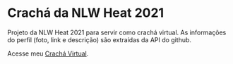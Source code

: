 # Crachá da NLW Heat 2021

Projeto da NLW Heat 2021 para servir como crachá virtual. As informações do perfil (foto, link e descrição) são extraídas da API do github.

Acesse meu [Crachá Virtual](https://farsousa.github.io/cracha-nlw-heat/).
